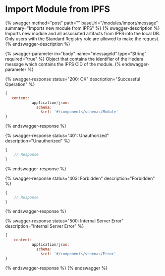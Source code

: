 # Import Module from IPFS

{% swagger method="post" path="" baseUrl="/modules/import/message" summary="Imports new module from IPFS" %}
{% swagger-description %}
Imports new module and all associated artifacts from IPFS into the local DB. Only users with the Standard Registry role are allowed to make the request.
{% endswagger-description %}

{% swagger-parameter in="body" name="messageId" type="String" required="true" %}
Object that contains the identifier of the Hedera message which contains the IPFS CID of the module.
{% endswagger-parameter %}

{% swagger-response status="200: OK" description="Successful Operation" %}
```javascript
{
   content:
            application/json:
              schema:
                $ref: '#/components/schemas/Module'
}
```
{% endswagger-response %}

{% swagger-response status="401: Unauthorized" description="Unauthorized" %}
```javascript
{
    // Response
}
```
{% endswagger-response %}

{% swagger-response status="403: Forbidden" description="Forbidden" %}
```javascript
{
    // Response
}
```
{% endswagger-response %}

{% swagger-response status="500: Internal Server Error" description="Internal Server Error" %}
```javascript
{
    content:
            application/json:
              schema:
                $ref: '#/components/schemas/Error'
}
```
{% endswagger-response %}
{% endswagger %}
